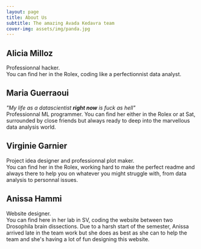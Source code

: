 ```yaml
---
layout: page
title: About Us
subtitle: The amazing Avada Kedavra team
cover-img: assets/img/panda.jpg
---
```


## Alicia Milloz
Professionnal hacker.  
You can find her in the Rolex, coding like a perfectionnist data analyst.

## Maria Guerraoui
_"My life as a datascientist **right now** is fuck as hell"_  
Professionnal ML programmer.
You can find her either in the Rolex or at Sat, surrounded by close friends but always ready to deep into the marvellous data analysis world.

## Virginie Garnier
Project idea designer and professionnal plot maker.  
You can find her in the Rolex, working hard to make the perfect readme and always there to help you on whatever you might struggle with, from data analysis to personnal issues.

## Anissa Hammi
Website designer.  
You can find here in her lab in SV, coding the website between two Drosophila brain dissections. Due to a harsh start of the semester, Anissa arrived late in the team work but she does as best as she can to help the team and she's having a lot of fun designing this website.
